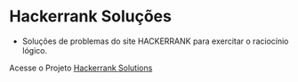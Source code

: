 # Hackerrank Soluções

- Soluções de problemas do site HACKERRANK para exercitar o raciocínio lógico.

Acesse o Projeto [Hackerrank Solutions](https://carlosaant.github.io/hackerrank-problems/)
